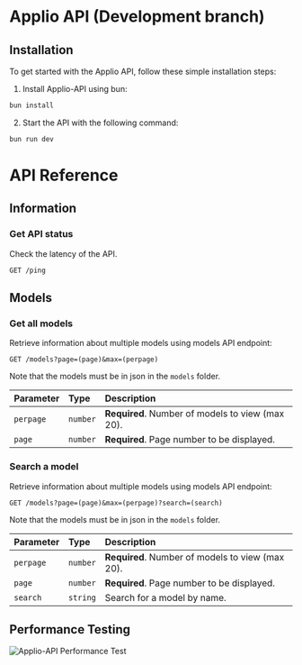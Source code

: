 # Applio API (Development branch)

## Installation

To get started with the Applio API, follow these simple installation steps:

1. Install Applio-API using bun:

```bash
bun install
```

2. Start the API with the following command:

```bash
bun run dev
```

# API Reference

## Information

### Get API status

Check the latency of the API.

```http
GET /ping
```

## Models

### Get all models

Retrieve information about multiple models using models API endpoint:

```http
GET /models?page=(page)&max=(perpage)
```

Note that the models must be in json in the `models` folder.

| Parameter  | Type     | Description                            |
| :--------- | :------- | :------------------------------------- |
| `perpage`  | `number` | **Required**. Number of models to view (max 20). |
| `page`  | `number` | **Required**. Page number to be displayed. |

### Search a model

Retrieve information about multiple models using models API endpoint:

```http
GET /models?page=(page)&max=(perpage)?search=(search)
```

Note that the models must be in json in the `models` folder.

| Parameter  | Type     | Description                            |
| :--------- | :------- | :------------------------------------- |
| `perpage`  | `number` | **Required**. Number of models to view (max 20). |
| `page`  | `number` | **Required**. Page number to be displayed. |
| `search`  | `string` | Search for a model by name. |

## Performance Testing

![Applio-API Performance Test](https://i.imgur.com/JNt8hIP.png)




